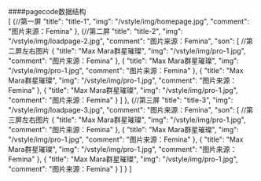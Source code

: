 ####pagecode数据结构		
		[
    {//第一屏
        "title": "title-1",
        "img": "/vstyle/img/homepage.jpg",
        "comment": "图片来源：Femina"
    },
    {//第二屏
        "title": "title-2",
        "img": "/vstyle/img/loadpage-2.jpg",
        "comment": "图片来源：Femina",
        "son": [ //第二屏左右图片
            {
                "title": "Max Mara群星璀璨",
                "img": "/vstyle/img/pro-1.jpg",
                "comment": "图片来源：Femina"
            },
            {
                "title": "Max Mara群星璀璨",
                "img": "/vstyle/img/pro-1.jpg",
                "comment": "图片来源：Femina"
            },
            {
                "title": "Max Mara群星璀璨",
                "img": "/vstyle/img/pro-1.jpg",
                "comment": "图片来源：Femina"
            },
            {
                "title": "Max Mara群星璀璨",
                "img": "/vstyle/img/pro-1.jpg",
                "comment": "图片来源：Femina"
            }
        ]
    },
    {//第三屏
        "title": "title-3",
        "img": "/vstyle/img/loadpage-3.jpg",
        "comment": "图片来源：Femina",
        "son": [ //第三屏左右图片
            {
                "title": "Max Mara群星璀璨",
                "img": "/vstyle/img/pro-1.jpg",
                "comment": "图片来源：Femina"
            },
            {
                "title": "Max Mara群星璀璨",
                "img": "/vstyle/img/pro-1.jpg",
                "comment": "图片来源：Femina"
            },
            {
                "title": "Max Mara群星璀璨",
                "img": "/vstyle/img/pro-1.jpg",
                "comment": "图片来源：Femina"
            },
            {
                "title": "Max Mara群星璀璨",
                "img": "/vstyle/img/pro-1.jpg",
                "comment": "图片来源：Femina"
            }
        ]
    }
			]